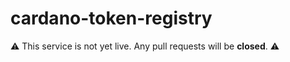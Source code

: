 # cardano-token-registry

:warning: This service is not yet live. Any pull requests will be __closed__. :warning: 
